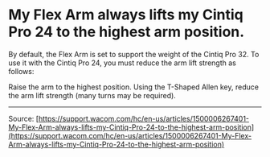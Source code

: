 # My Flex Arm always lifts my Cintiq Pro 24 to the highest arm position.

By default, the Flex Arm is set to support the weight of the Cintiq Pro 32. To use it with the Cintiq Pro 24, you must reduce the arm lift strength as follows:

Raise the arm to the highest position.
Using the T-Shaped Allen key, reduce the arm lift strength (many turns may be required).

---
Source: [https://support.wacom.com/hc/en-us/articles/1500006267401-My-Flex-Arm-always-lifts-my-Cintiq-Pro-24-to-the-highest-arm-position](https://support.wacom.com/hc/en-us/articles/1500006267401-My-Flex-Arm-always-lifts-my-Cintiq-Pro-24-to-the-highest-arm-position)
